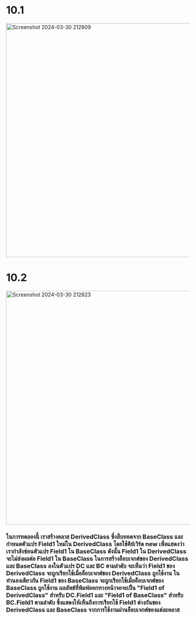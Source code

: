 # 10.1
<img width="640" alt="Screenshot 2024-03-30 212809" src="https://github.com/anndyyzzz/03376836-OOP-2566-Lab-08/assets/144866059/62aa17a0-f1e7-4f62-8a7b-b3db7e8650e2">

# 10.2
<img width="640" alt="Screenshot 2024-03-30 212823" src="https://github.com/anndyyzzz/03376836-OOP-2566-Lab-08/assets/144866059/fcc31ac3-cb7d-4d8f-9262-5caa80cfade9">

### ในการทดลองนี้ เราสร้างคลาส DerivedClass ซึ่งสืบทอดจาก BaseClass และกำหนดตัวแปร Field1 ใหม่ใน DerivedClass โดยใช้คีย์เวิร์ด new เพื่อแสดงว่าเรากำลังซ่อนตัวแปร Field1 ใน BaseClass ดังนั้น Field1 ใน DerivedClass จะไม่ส่งผลต่อ Field1 ใน BaseClass ในการสร้างอ็อบเจกต์ของ DerivedClass และ BaseClass ลงในตัวแปร DC และ BC ตามลำดับ จะเห็นว่า Field1 ของ DerivedClass จะถูกเรียกใช้เมื่ออ็อบเจกต์ของ DerivedClass ถูกใช้งาน ในทำนองเดียวกัน Field1 ของ BaseClass จะถูกเรียกใช้เมื่ออ็อบเจกต์ของ BaseClass ถูกใช้งาน ผลลัพธ์ที่พิมพ์ออกทางหน้าจอจะเป็น "Field1 of DerivedClass" สำหรับ DC.Field1 และ "Field1 of BaseClass" สำหรับ BC.Field1 ตามลำดับ ซึ่งแสดงให้เห็นถึงการเรียกใช้ Field1 ต่างกันของ DerivedClass และ BaseClass จากการใช้งานผ่านอ็อบเจกต์ของแต่ละคลาส
